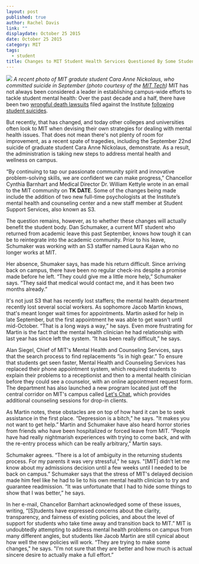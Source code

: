 ```yaml
---
layout: post
published: true
author: Rachel Davis
link: ""
displaydate: October 25 2015
date: October 25 2015
category: MIT
tags: 
  - student
title: Changes to MIT Student Health Services Questioned By Some Students
---
```


![](http://tech.mit.edu/V135/N23/graphics/thumb-lg-nickolaus.jpg)
_A recent photo of MIT gradute student Cara Anne Nickolaus, who committed suicide in September (photo courtesy of the [MIT Tech](http://tech.mit.edu/V135/N23/nickolaus.html))_
MIT has not always been considered a leader in establishing campus-wide efforts to tackle student mental health: Over the past decade and a half, there have been two [wrongful death lawsuits](http://tech.mit.edu/V125/N30/shin71405.html) filed against the Institute [following student suicides](http://tech.mit.edu/V135/N1/lawsuit.html).

But recently, that has changed, and today other colleges and universities often look to MIT when devising their own strategies for dealing with mental health issues. That does not mean there's not plenty of room for improvement, as a recent spate of tragedies, including the September 22nd suicide of graduate student Cara Anne Nickolaus, demonstrate. As a result, the administration is taking new steps to address mental health and wellness on campus. 

“By continuing to tap our passionate community spirit and innovative problem-solving skills, we are confident we can make progress," Chancellor Cynthia Barnhart and  Medical Director Dr. William Kettyle wrote in an email to the MIT community on **TK DATE**. Some of the changes being made include the addition of two new full-time psychologists at the Institute’s mental health and counseling center and a new staff member at Student Support Services, also known as S3. 

The question remains, however, as to whether these changes will actually benefit the student body. Dan Schumaker, a current MIT student who returned from academic leave this past September, knows how tough it can be to reintegrate into the academic community. Prior to his leave, Schumaker was working with an S3 staffer named Laura Kajan who no longer works at MIT. 

Her absence, Shumaker says, has made his return difficult. Since arriving back on campus, there have been no regular check-ins despite a promise made before he left. “They could give me a little more help,” Schumaker says. “They said that medical would contact me, and it has been two months already.”

It's not just S3 that has recently lost staffers; the mental health department recently lost several social workers. As sophomore Jacob Martin knows, that's meant longer wait times for appointments. Martin asked for help in late September, but the first appointment he was able to get wasn't until mid-October. “That is a long ways a way,” he says. Even more frustrating for Martin is the fact that the mental health clinician he had relationship with last year has since left the system. “It has been really difficult,” he says.

Alan Siegel, Chief of MIT's Mental Health and Counseling Services, says that the search process to find replacements “is in high gear.” To ensure that students get seen faster, Mental Health and Counseling Services has replaced their phone appointment system, which  required students to explain their problems to a receptionist and then to a mental health clinician before they could see a counselor, with an online appointment request form. The department has also launched a new program located just off the central corridor on MIT's campus called [Let's Chat](https://medical.mit.edu/faqs/lets-chat), which provides additional counseling sessions for drop-in clients. 

As Martin notes, these obstacles are on top of how hard it can be to seek assistance in the first place. “Depression is a bitch," he says. "It makes you not want to get help.” Martin and Schumaker have also heard horror stories from friends who have been hospitalized or forced leave from MIT. “People have had really nightmarish experiences with trying to come back, and with the re-entry process which can be really arbitrary,” Martin says.

Schumaker agrees. “There is a lot of ambiguity in the returning students process. For my parents it was very stressful," he says. "[MIT] didn’t let me know about my admissions decision until a few weeks until I needed to be back on campus.” Schumaker says that the stress of MIT's delayed decision made him feel like he had to lie to his own mental health clinician to try and guarantee readmission. “It was unfortunate that I had to hide some things to show that I was better,” he says.

In her e-mail, Chancellor Barnhart acknowledged some of these issues, writing, “[S]tudents have expressed concerns about the clarity, transparency, and fairness of existing policies, and about the level of support for students who take time away and transition back to MIT.” MIT is undoubtedly attempting to address mental health problems on campus from many different angles, but students like Jacob Martin are still cynical about how well the new policies will work. “They are trying to make some changes," he says. "I’m not sure that they are better and how much is actual sincere desire to actually make a full effort.”
